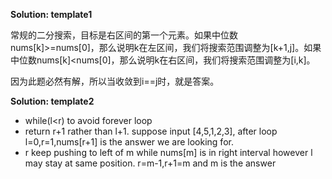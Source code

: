 **Solution: template1**

常规的二分搜索，目标是右区间的第一个元素。如果中位数nums[k]>=nums[0]，那么说明k在左区间，我们将搜索范围调整为[k+1,j]。如果中位数nums[k]<nums[0]，那么说明k在右区间，我们将搜索范围调整为[i,k]。

因为此题必然有解，所以当收敛到i==j时，就是答案。


**Solution: template2**

- while(l<r) to avoid forever loop
- return r+1 rather than l+1. suppose input [4,5,1,2,3], after loop l=0,r=1,nums[r+1] is the answer we are looking for.
- r keep pushing to left of m while nums[m] is in right interval however l may stay at same position. r=m-1,r+1=m and m is the answer
